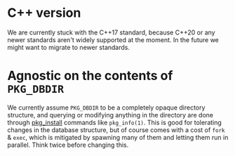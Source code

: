 # C++ version

We are currently stuck with the C++17 standard, because C++20 or any newer
standards aren't widely supported at the moment. In the future we might
want to migrate to newer standards.


# Agnostic on the contents of ``PKG_DBDIR``

We currently assume ``PKG_DBDIR`` to be a completely opaque directory
structure, and querying or modifying anything in the directory are done
through [pkg_install](https://pkgsrc.se/pkgtools/pkg_install) commands like
``pkg_info(1)``. This is good for tolerating changes in the database
structure, but of course comes with a cost of ``fork`` & ``exec``, which is
mitigated by spawning many of them and letting them run in parallel. Think
twice before changing this.
